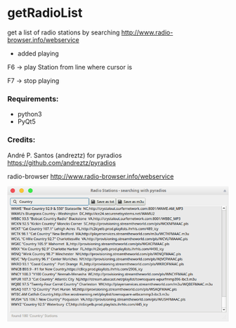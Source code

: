 # getRadioList
get a list of radio stations by searching http://www.radio-browser.info/webservice

- added playing

F6 -> play Station from line where cursor is

F7 -> stop playing

### Requirements:
- python3
- PyQt5

### Credits: 
André P. Santos (andreztz) for pyradios
https://github.com/andreztz/pyradios

radio-browser
http://www.radio-browser.info/webservice

![alt screenshot](https://github.com/Axel-Erfurt/getRadioList/blob/master/screenshot.png)
